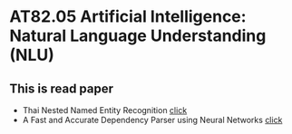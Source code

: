 #  AT82.05 Artificial Intelligence: Natural Language Understanding (NLU)

## This is read paper
- Thai Nested Named Entity Recognition [click](./Assignment/00%20-%20Reading%20assignment.md)
- A Fast and Accurate Dependency Parser using Neural Networks [click](./Assignment/03%20-%20A%20Fast%20and%20Accurate%20Dependency%20Parser%20using%20Neural%20Networks.md)